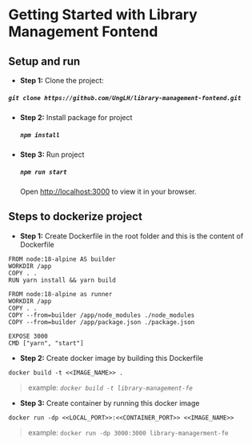 # Getting Started with Library Management Fontend

## Setup and run

- **Step 1:** Clone the project:

##### `git clone https://github.com/UngLH/library-management-fontend.git`

- **Step 2:** Install package for project

  ##### `npm install`

- **Step 3:** Run project

  ##### `npm run start`

  Open [http://localhost:3000](http://localhost:3000) to view it in your browser.

## Steps to dockerize project

- **Step 1:** Create Dockerfile in the root folder and this is the content of Dockerfile

```
FROM node:18-alpine AS builder
WORKDIR /app
COPY . .
RUN yarn install && yarn build

FROM node:18-alpine as runner
WORKDIR /app
COPY . .
COPY --from=builder /app/node_modules ./node_modules
COPY --from=builder /app/package.json ./package.json

EXPOSE 3000
CMD ["yarn", "start"]
```

- **Step 2:** Create docker image by building this Dockerfile

```
docker build -t <<IMAGE_NAME>> .
```
 > example: *```docker build -t library-management-fe```*

- **Step 3:** Create container by running this docker image

```
docker run -dp <<LOCAL_PORT>>:<<CONTAINER_PORT>> <<IMAGE_NAME>>
```
 > example: ```docker run -dp 3000:3000 library-managerment-fe```
